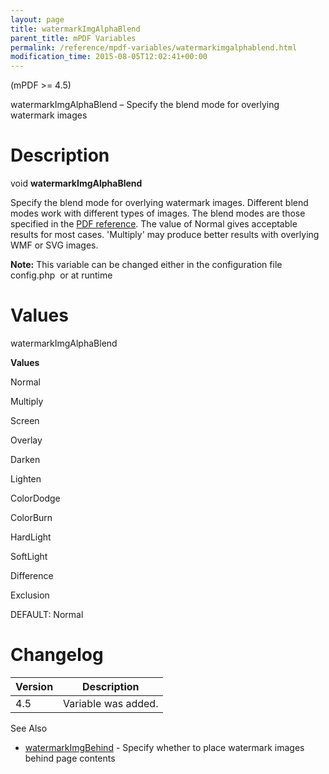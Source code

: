 ```yaml
---
layout: page
title: watermarkImgAlphaBlend
parent_title: mPDF Variables
permalink: /reference/mpdf-variables/watermarkimgalphablend.html
modification_time: 2015-08-05T12:02:41+00:00
---
```


<p>(mPDF &gt;= 4.5)</p>
<p>watermarkImgAlphaBlend – Specify the blend mode for overlying watermark images</p>

# Description

<p class="manual_block">void <b>watermarkImgAlphaBlend</b></p>
<p>Specify the blend mode for overlying watermark images. Different blend modes work with different types of images. The blend modes are those specified in the <a href="{{ "/reference/pdf-files-adobe/pdf-reference.html" | prepend: site.baseurl }}">PDF reference</a>. The value of Normal gives acceptable results for most cases. 'Multiply' may produce better results with overlying WMF or SVG images.</p>

<div class="alert alert-info" role="alert"><strong>Note:</strong> This variable can be changed either in the configuration file <span class="filename">config.php</span>&nbsp; or at runtime</div>

# Values

<p class="manual_param_dt"><span class="parameter">watermarkImgAlphaBlend</span></p>
<p class="manual_param_dd"><b>Values</b>

Normal

Multiply

Screen

Overlay

Darken

Lighten

ColorDodge

ColorBurn

HardLight

SoftLight

Difference

Exclusion

<span class="smallblock">DEFAULT</span>: Normal</p>

# Changelog

<table class="table"> <thead>
<tr> <th>Version</th><th>Description</th> </tr>
</thead> <tbody>
<tr>
<td>4.5</td>
<td>Variable was added.</td>
</tr>
</tbody> </table>
<p>See Also</p>
<ul>
<li class="manual_boxlist"><a href="{{ "/reference/mpdf-variables/watermarkimgbehind.html" | prepend: site.baseurl }}">watermarkImgBehind</a> - Specify whether to place watermark images behind page contents</li>
</ul>

